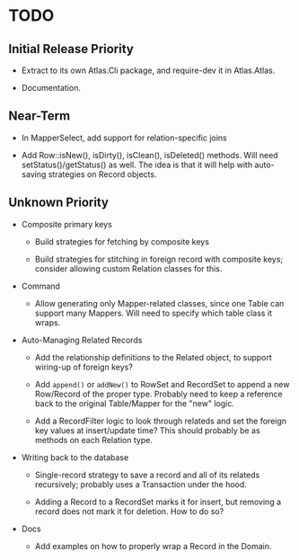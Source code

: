 # TODO

## Initial Release Priority

- Extract to its own Atlas.Cli package, and require-dev it in Atlas.Atlas.

- Documentation.

## Near-Term

- In MapperSelect, add support for relation-specific joins

- Add Row::isNew(), isDirty(), isClean(), isDeleted() methods. Will need setStatus()/getStatus() as well. The idea is that it will help with auto-saving strategies on Record objects.

## Unknown Priority

- Composite primary keys

    - Build strategies for fetching by composite keys

    - Build strategies for stitching in foreign record with composite keys; consider allowing custom Relation classes for this.

- Command

    - Allow generating only Mapper-related classes, since one Table can support many Mappers. Will need to specify which table class it wraps.

- Auto-Managing Related Records

    - Add the relationship definitions to the Related object, to support wiring-up of foreign keys?

    - Add `append()` or `addNew()` to RowSet and RecordSet to append a new Row/Record of the proper type. Probably need to keep a reference back to the original Table/Mapper for the "new" logic.

    - Add a RecordFilter logic to look through relateds and set the foreign key values at insert/update time? This should probably be as methods on each Relation type.

- Writing back to the database

    - Single-record strategy to save a record and all of its relateds recursively; probably uses a Transaction under the hood.

    - Adding a Record to a RecordSet marks it for insert, but removing a record does not mark it for deletion. How to do so?

- Docs

    - Add examples on how to properly wrap a Record in the Domain.

